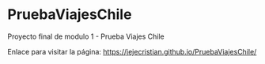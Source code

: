 # PruebaViajesChile
Proyecto final de modulo 1 - Prueba Viajes Chile

Enlace para visitar la página:
https://jejecristian.github.io/PruebaViajesChile/
